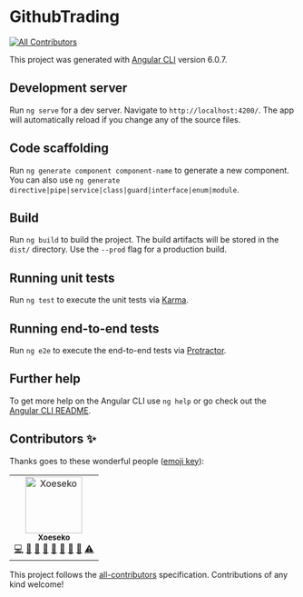 # GithubTrading
[![All Contributors](https://img.shields.io/badge/all_contributors-1-orange.svg?style=flat-square)](#contributors)

This project was generated with [Angular CLI](https://github.com/angular/angular-cli) version 6.0.7.

## Development server

Run `ng serve` for a dev server. Navigate to `http://localhost:4200/`. The app will automatically reload if you change any of the source files.

## Code scaffolding

Run `ng generate component component-name` to generate a new component. You can also use `ng generate directive|pipe|service|class|guard|interface|enum|module`.

## Build

Run `ng build` to build the project. The build artifacts will be stored in the `dist/` directory. Use the `--prod` flag for a production build.

## Running unit tests

Run `ng test` to execute the unit tests via [Karma](https://karma-runner.github.io).

## Running end-to-end tests

Run `ng e2e` to execute the end-to-end tests via [Protractor](http://www.protractortest.org/).

## Further help

To get more help on the Angular CLI use `ng help` or go check out the [Angular CLI README](https://github.com/angular/angular-cli/blob/master/README.md).

## Contributors ✨

Thanks goes to these wonderful people ([emoji key](https://allcontributors.org/docs/en/emoji-key)):

<!-- ALL-CONTRIBUTORS-LIST:START - Do not remove or modify this section -->
<!-- prettier-ignore -->
<table>
  <tr>
    <td align="center"><a href="https://github.com/Xoeseko"><img src="https://avatars0.githubusercontent.com/u/16857411?v=4" width="100px;" alt="Xoeseko"/><br /><sub><b>Xoeseko</b></sub></a><br /><a href="https://github.com/developers-market/sdg-market-frontend/commits?author=Xoeseko" title="Code">💻</a> <a href="#business-Xoeseko" title="Business development">💼</a> <a href="https://github.com/developers-market/sdg-market-frontend/commits?author=Xoeseko" title="Documentation">📖</a> <a href="#design-Xoeseko" title="Design">🎨</a> <a href="#ideas-Xoeseko" title="Ideas, Planning, & Feedback">🤔</a> <a href="#maintenance-Xoeseko" title="Maintenance">🚧</a> <a href="#projectManagement-Xoeseko" title="Project Management">📆</a> <a href="#review-Xoeseko" title="Reviewed Pull Requests">👀</a> <a href="https://github.com/developers-market/sdg-market-frontend/commits?author=Xoeseko" title="Tests">⚠️</a></td>
  </tr>
</table>

<!-- ALL-CONTRIBUTORS-LIST:END -->

This project follows the [all-contributors](https://github.com/all-contributors/all-contributors) specification. Contributions of any kind welcome!